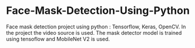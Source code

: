 # Face-Mask-Detection-Using-Python
Face mask detection project using python : Tensorflow, Keras, OpenCV. In the project the video source is used. The mask detector model is trained using tensoflow and MobileNet V2 is used.
